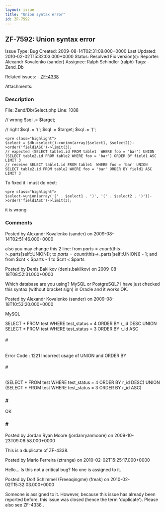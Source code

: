 ```yaml
---
layout: issue
title: "Union syntax error"
id: ZF-7592
---
```


ZF-7592: Union syntax error
---------------------------

 Issue Type: Bug Created: 2009-08-14T02:31:09.000+0000 Last Updated: 2010-02-02T15:32:03.000+0000 Status: Resolved Fix version(s): 
 Reporter:  Alexandr Kovalenko (sander)  Assignee:  Ralph Schindler (ralph)  Tags: - Zend\_Db
 
 Related issues: - [ZF-4338](/issues/browse/ZF-4338)
 
 Attachments: 
### Description

File: Zend/Db/Select.php Line: 1088

// wrong $sql .= $target;

// right $sql .= '('; $sql .= $target; $sql .= ')';

 
    <pre class="highlight">
    $select = $db->select()->union(array($select1, $select2))->order('field1ASC')->limit(3);
    // expected (SELECT table1.id FROM table1  WHERE foo = 'bar') UNION (SELECT table2.id FROM table2 WHERE foo = 'bar') ORDER BY field1 ASC LIMIT 3 
    // receive SELECT table1.id FROM table1  WHERE foo = 'bar' UNION SELECT table2.id FROM table2 WHERE foo = 'bar' ORDER BY field1 ASC LIMIT 3 


To fixed it i must do next:

 
    <pre class="highlight">
    $select->union(array('(' . $select1 . ')', '(' . $select2 . ')'))->order('field1ASC')->limit(3);


it is wrong

 

 

### Comments

Posted by Alexandr Kovalenko (sander) on 2009-08-14T02:51:46.000+0000

also you may change this 2 line: from $parts = count($this->\_parts[self::UNION]); to $parts = count($this->\_parts[self::UNION]) - 1; and from $cnt < $parts - 1 to $cnt < $parts

 

 

Posted by Denis Baklikov (denis.baklikov) on 2009-08-18T08:52:31.000+0000

Which database are you using? MySQL or PostgreSQL? I have just checked this syntax (without bracket sign) in Oracle and it works OK.

 

 

Posted by Alexandr Kovalenko (sander) on 2009-08-18T10:53:20.000+0000

MySQL

SELECT \* FROM test WHERE test\_status = 4 ORDER BY r\_id DESC UNION SELECT \* FROM test WHERE test\_status = 3 ORDER BY r\_id ASC

###### \#

Error Code : 1221 Incorrect usage of UNION and ORDER BY

###### \#

(SELECT \* FROM test WHERE test\_status = 4 ORDER BY r\_id DESC) UNION (SELECT \* FROM test WHERE test\_status = 3 ORDER BY r\_id ASC)

### \#

OK

### \#

 

 

Posted by Jordan Ryan Moore (jordanryanmoore) on 2009-10-23T09:06:58.000+0000

This is a duplicate of ZF-4338.

 

 

Posted by Mario Ferreira (ztrange) on 2010-02-02T15:25:17.000+0000

Hello... Is this not a critical bug? No one is assigned to it.

 

 

Posted by Dolf Schimmel (Freeaqingme) (freak) on 2010-02-02T15:32:03.000+0000

Someone is assigned to it. However, because this issue has already been reported before, this issue was closed (hence the term 'duplicate'). Please also see ZF-4338 .

 

 